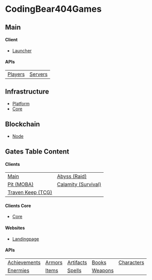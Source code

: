 # CodingBear404Games

## Main
#### Client
- [Launcher](https://github.com/CodingBear404Games/launcher)
    
#### APIs
<table>
    <tr>
        <td><a href="https://github.com/CodingBear404Games/api-players">Players</a></td>
        <td><a href="https://github.com/CodingBear404Games/api-servers">Servers</a></td>
    </tr>
</table>

## Infrastructure
- [Platform](https://github.com/CodingBear404Games/infrastructure-platform)
- [Core](https://github.com/CodingBear404Games/infrastructure-core)

## Blockchain
- [Node](https://github.com/CodingBear404Games/blockchain-gates-node)

## Gates Table Content
#### Clients
<table>
    <tr>
        <td><a href="https://github.com/CodingBear404Games/client-gates-main">Main</a></td>
        <td><a href="https://github.com/CodingBear404Games/client-gates-abyss">Abyss (Raid)</a></td>
    </tr>
    <tr>
        <td><a href="https://github.com/CodingBear404Games/client-gates-pit">Pit (MOBA)</a></td>
        <td><a href="https://github.com/CodingBear404Games/client-gates-calamity">Calamity (Survival)</a></td>
    </tr>
    <tr>
        <td><a href="https://github.com/CodingBear404Games/client-gates-traven-keep">Traven Keep (TCG)</td>
    </tr>
</table>
            
#### Clients Core
- [Core](https://github.com/CodingBear404Games/client-gates-core)
  
#### Websites
- [Landingpage](https://github.com/CodingBear404Games/gates-landingpage)
#### APIs
<table>
    <tr>
        <td><a href="https://github.com/CodingBear404Games/api-achievements">Achievements</a></td>
        <td><a href="https://github.com/CodingBear404Games/api-armors">Armors</a></td>
        <td><a href="https://github.com/CodingBear404Games/api-artifacts">Artifacts</a></td>
        <td><a href="https://github.com/CodingBear404Games/api-books">Books</a></td>
        <td><a href="https://github.com/CodingBear404Games/api-characters">Characters</a></td>
    </tr>
    <tr>
        <td><a href="https://github.com/CodingBear404Games/api-enermies">Enermies</a></td>
        <td><a href="https://github.com/CodingBear404Games/api-items">Items</a></td>
        <td><a href="https://github.com/CodingBear404Games/api-spells">Spells</a></td>
        <td><a href="https://github.com/CodingBear404Games/api-weapons">Weapons</a></td>
    </tr>
</table>



